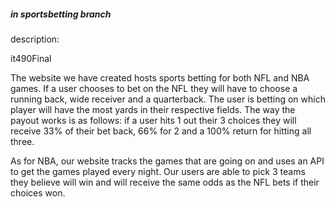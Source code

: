 
##### in sportsbetting branch #####

description:

it490Final

The website we have created hosts sports betting for both NFL and NBA games. If a user chooses to bet on the NFL they will have to choose a running back, wide receiver and a quarterback. The user is betting on which player will have the most yards in their respective fields. The way the payout works is as follows: if a user hits 1 out their 3 choices they will receive 33% of their bet back, 66% for 2 and a 100% return for hitting all three.

As for NBA, our website tracks the games that are going on and uses an API to get the games played every night. Our users are able to pick 3 teams they believe will win and will receive the same odds as the NFL bets if their choices won.






